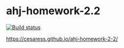 # ahj-homework-2.2

[![Build status](https://ci.appveyor.com/api/projects/status/0qwd5ktbrbfolpj8?svg=true)](https://ci.appveyor.com/project/Cesaress/ahj-homework-2-2)

https://cesaress.github.io/ahj-homework-2-2/
